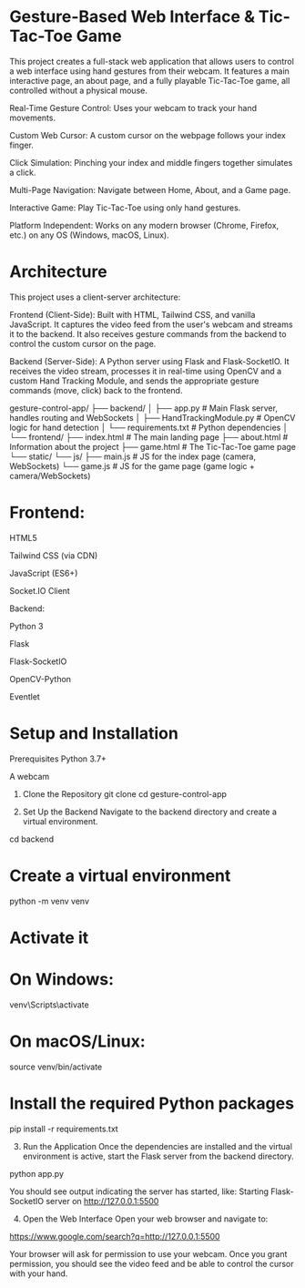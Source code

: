 # Gesture-Based Web Interface & Tic-Tac-Toe Game

This project creates a full-stack web application that allows users to control a web interface using hand gestures from their webcam. It features a main interactive page, an about page, and a fully playable Tic-Tac-Toe game, all controlled without a physical mouse.

<!-- Features -->
Real-Time Gesture Control: Uses your webcam to track your hand movements.

Custom Web Cursor: A custom cursor on the webpage follows your index finger.

Click Simulation: Pinching your index and middle fingers together simulates a click.

Multi-Page Navigation: Navigate between Home, About, and a Game page.

Interactive Game: Play Tic-Tac-Toe using only hand gestures.

Platform Independent: Works on any modern browser (Chrome, Firefox, etc.) on any OS (Windows, macOS, Linux).

# Architecture
This project uses a client-server architecture:

Frontend (Client-Side): Built with HTML, Tailwind CSS, and vanilla JavaScript. It captures the video feed from the user's webcam and streams it to the backend. It also receives gesture commands from the backend to control the custom cursor on the page.

Backend (Server-Side): A Python server using Flask and Flask-SocketIO. It receives the video stream, processes it in real-time using OpenCV and a custom Hand Tracking Module, and sends the appropriate gesture commands (move, click) back to the frontend.

<!-- Project Structure -->
gesture-control-app/
├── backend/
│   ├── app.py              # Main Flask server, handles routing and WebSockets
│   ├── HandTrackingModule.py # OpenCV logic for hand detection
│   └── requirements.txt    # Python dependencies
│
└── frontend/
    ├── index.html          # The main landing page
    ├── about.html          # Information about the project
    ├── game.html           # The Tic-Tac-Toe game page
    └── static/
        └── js/
            ├── main.js     # JS for the index page (camera, WebSockets)
            └── game.js     # JS for the game page (game logic + camera/WebSockets)

<!-- Technologies Used -->

# Frontend:

HTML5

Tailwind CSS (via CDN)

JavaScript (ES6+)

Socket.IO Client

Backend:

Python 3

Flask

Flask-SocketIO

OpenCV-Python

Eventlet

# Setup and Installation
Prerequisites
Python 3.7+

A webcam

1. Clone the Repository
git clone <your-repo-url>
cd gesture-control-app

2. Set Up the Backend
Navigate to the backend directory and create a virtual environment.

cd backend

# Create a virtual environment
python -m venv venv

# Activate it
# On Windows:
venv\Scripts\activate
# On macOS/Linux:
source venv/bin/activate

# Install the required Python packages
pip install -r requirements.txt

3. Run the Application
Once the dependencies are installed and the virtual environment is active, start the Flask server from the backend directory.

python app.py

You should see output indicating the server has started, like:
Starting Flask-SocketIO server on http://127.0.0.1:5500

4. Open the Web Interface
Open your web browser and navigate to:

https://www.google.com/search?q=http://127.0.0.1:5500

Your browser will ask for permission to use your webcam. Once you grant permission, you should see the video feed and be able to control the cursor with your hand.